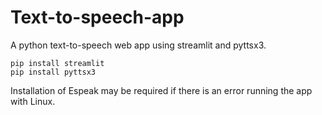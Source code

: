 # Text-to-speech-app
A python text-to-speech web app using streamlit and pyttsx3.

    pip install streamlit
    pip install pyttsx3
    
Installation of Espeak may be required if there is an error running the app with Linux.
